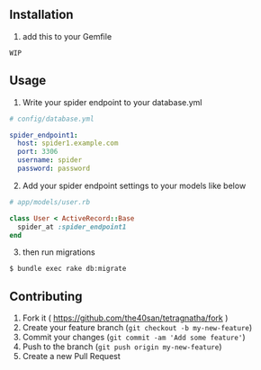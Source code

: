## Installation
1. add this to your Gemfile

```
WIP
```

## Usage

1. Write your spider endpoint to your database.yml
```yaml
# config/database.yml

spider_endpoint1:
  host: spider1.example.com
  port: 3306
  username: spider
  password: password
```

2. Add your spider endpoint settings to your models like below

```ruby
# app/models/user.rb

class User < ActiveRecord::Base
  spider_at :spider_endpoint1
end
```

3. then run migrations

```
$ bundle exec rake db:migrate
```

## Contributing

1. Fork it ( https://github.com/the40san/tetragnatha/fork )
2. Create your feature branch (`git checkout -b my-new-feature`)
3. Commit your changes (`git commit -am 'Add some feature'`)
4. Push to the branch (`git push origin my-new-feature`)
5. Create a new Pull Request
